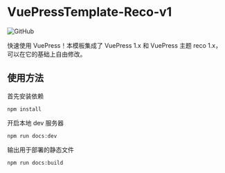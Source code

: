 # VuePressTemplate-Reco-v1

![GitHub](https://img.shields.io/github/license/shadowfish07/VuePressTemplate-Reco-v1)

快速使用 VuePress！本模板集成了 VuePress 1.x 和 VuePress 主题 reco 1.x，可以在它的基础上自由修改。

## 使用方法

首先安装依赖

```
npm install
```

开启本地 dev 服务器

```
npm run docs:dev
```

输出用于部署的静态文件

```
npm run docs:build
```

